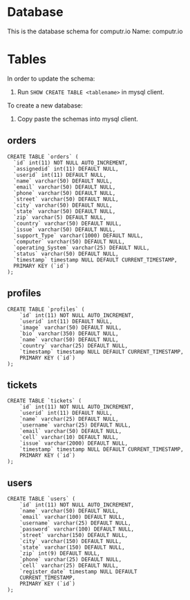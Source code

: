 # Database #

This is the database schema for computr.io
Name: computr.io

# Tables #

In order to update the schema:
1. Run `SHOW CREATE TABLE <tablename>` in mysql client.

To create a new database:
1. Copy paste the schemas into mysql client.

## orders ##

	CREATE TABLE `orders` (
	  `id` int(11) NOT NULL AUTO_INCREMENT,
	  `assignedid` int(11) DEFAULT NULL,
	  `userid` int(11) DEFAULT NULL,
	  `name` varchar(50) DEFAULT NULL,
	  `email` varchar(50) DEFAULT NULL,
	  `phone` varchar(50) DEFAULT NULL,
	  `street` varchar(50) DEFAULT NULL,
	  `city` varchar(50) DEFAULT NULL,
	  `state` varchar(50) DEFAULT NULL,
      `zip` varchar(5) DEFAULT NULL,
	  `country` varchar(50) DEFAULT NULL,
	  `issue` varchar(50) DEFAULT NULL,
	  `support_Type` varchar(1000) DEFAULT NULL,
	  `computer` varchar(50) DEFAULT NULL,
	  `operating_System` varchar(25) DEFAULT NULL,
	  `status` varchar(50) DEFAULT NULL,
	  `timestamp` timestamp NULL DEFAULT CURRENT_TIMESTAMP,
	  PRIMARY KEY (`id`)
	);


## profiles ##

    CREATE TABLE `profiles` (
        `id` int(11) NOT NULL AUTO_INCREMENT,
        `userid` int(11) DEFAULT NULL,
        `image` varchar(50) DEFAULT NULL,
        `bio` varchar(350) DEFAULT NULL,
        `name` varchar(50) DEFAULT NULL,
        `country` varchar(25) DEFAULT NULL,
        `timestamp` timestamp NULL DEFAULT CURRENT_TIMESTAMP,
        PRIMARY KEY (`id`)
    );

## tickets ##

    CREATE TABLE `tickets` (
        `id` int(11) NOT NULL AUTO_INCREMENT,
        `userid` int(11) DEFAULT NULL,
        `name` varchar(25) DEFAULT NULL,
        `username` varchar(25) DEFAULT NULL,
        `email` varchar(50) DEFAULT NULL,
        `cell` varchar(10) DEFAULT NULL,
        `issue` varchar(2000) DEFAULT NULL,
        `timestamp` timestamp NULL DEFAULT CURRENT_TIMESTAMP,
        PRIMARY KEY (`id`)
    );

## users ##

    CREATE TABLE `users` (
        `id` int(11) NOT NULL AUTO_INCREMENT,
        `name` varchar(50) DEFAULT NULL,
        `email` varchar(100) DEFAULT NULL,
        `username` varchar(25) DEFAULT NULL,
        `password` varchar(100) DEFAULT NULL,
        `street` varchar(150) DEFAULT NULL,
        `city` varchar(150) DEFAULT NULL,
        `state` varchar(150) DEFAULT NULL,
        `zip` int(9) DEFAULT NULL,
        `phone` varchar(25) DEFAULT NULL,
        `cell` varchar(25) DEFAULT NULL,
        `register_date` timestamp NULL DEFAULT
        CURRENT_TIMESTAMP,
        PRIMARY KEY (`id`)
    ); 
